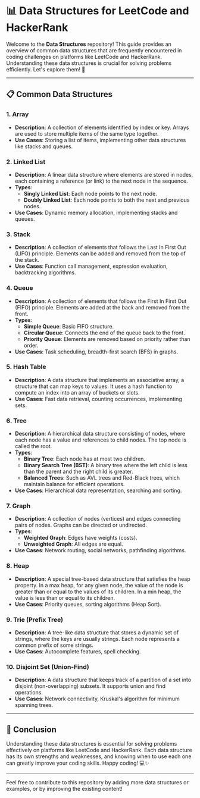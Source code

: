 # 📊 Data Structures for LeetCode and HackerRank

Welcome to the **Data Structures** repository! This guide provides an overview of common data structures that are frequently encountered in coding challenges on platforms like LeetCode and HackerRank. Understanding these data structures is crucial for solving problems efficiently. Let's explore them! 🌟

---

## 📋 Common Data Structures

### 1. **Array**
- **Description**: A collection of elements identified by index or key. Arrays are used to store multiple items of the same type together.
- **Use Cases**: Storing a list of items, implementing other data structures like stacks and queues.

### 2. **Linked List**
- **Description**: A linear data structure where elements are stored in nodes, each containing a reference (or link) to the next node in the sequence.
- **Types**:
  - **Singly Linked List**: Each node points to the next node.
  - **Doubly Linked List**: Each node points to both the next and previous nodes.
- **Use Cases**: Dynamic memory allocation, implementing stacks and queues.

### 3. **Stack**
- **Description**: A collection of elements that follows the Last In First Out (LIFO) principle. Elements can be added and removed from the top of the stack.
- **Use Cases**: Function call management, expression evaluation, backtracking algorithms.

### 4. **Queue**
- **Description**: A collection of elements that follows the First In First Out (FIFO) principle. Elements are added at the back and removed from the front.
- **Types**:
  - **Simple Queue**: Basic FIFO structure.
  - **Circular Queue**: Connects the end of the queue back to the front.
  - **Priority Queue**: Elements are removed based on priority rather than order.
- **Use Cases**: Task scheduling, breadth-first search (BFS) in graphs.

### 5. **Hash Table**
- **Description**: A data structure that implements an associative array, a structure that can map keys to values. It uses a hash function to compute an index into an array of buckets or slots.
- **Use Cases**: Fast data retrieval, counting occurrences, implementing sets.

### 6. **Tree**
- **Description**: A hierarchical data structure consisting of nodes, where each node has a value and references to child nodes. The top node is called the root.
- **Types**:
  - **Binary Tree**: Each node has at most two children.
  - **Binary Search Tree (BST)**: A binary tree where the left child is less than the parent and the right child is greater.
  - **Balanced Trees**: Such as AVL trees and Red-Black trees, which maintain balance for efficient operations.
- **Use Cases**: Hierarchical data representation, searching and sorting.

### 7. **Graph**
- **Description**: A collection of nodes (vertices) and edges connecting pairs of nodes. Graphs can be directed or undirected.
- **Types**:
  - **Weighted Graph**: Edges have weights (costs).
  - **Unweighted Graph**: All edges are equal.
- **Use Cases**: Network routing, social networks, pathfinding algorithms.

### 8. **Heap**
- **Description**: A special tree-based data structure that satisfies the heap property. In a max heap, for any given node, the value of the node is greater than or equal to the values of its children. In a min heap, the value is less than or equal to its children.
- **Use Cases**: Priority queues, sorting algorithms (Heap Sort).

### 9. **Trie (Prefix Tree)**
- **Description**: A tree-like data structure that stores a dynamic set of strings, where the keys are usually strings. Each node represents a common prefix of some strings.
- **Use Cases**: Autocomplete features, spell checking.

### 10. **Disjoint Set (Union-Find)**
- **Description**: A data structure that keeps track of a partition of a set into disjoint (non-overlapping) subsets. It supports union and find operations.
- **Use Cases**: Network connectivity, Kruskal's algorithm for minimum spanning trees.

---

## 🎉 Conclusion

Understanding these data structures is essential for solving problems effectively on platforms like LeetCode and HackerRank. Each data structure has its own strengths and weaknesses, and knowing when to use each one can greatly improve your coding skills. Happy coding! 💻✨

---

Feel free to contribute to this repository by adding more data structures or examples, or by improving the existing content!
